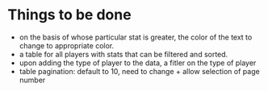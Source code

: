 # Things to be done

- on the basis of whose particular stat is greater, the color of the text to change to appropriate color.
- a table for all players with stats that can be filtered and sorted.
- upon adding the type of player to the data, a fitler on the type of player
- table pagination: default to 10, need to change + allow selection of page number
